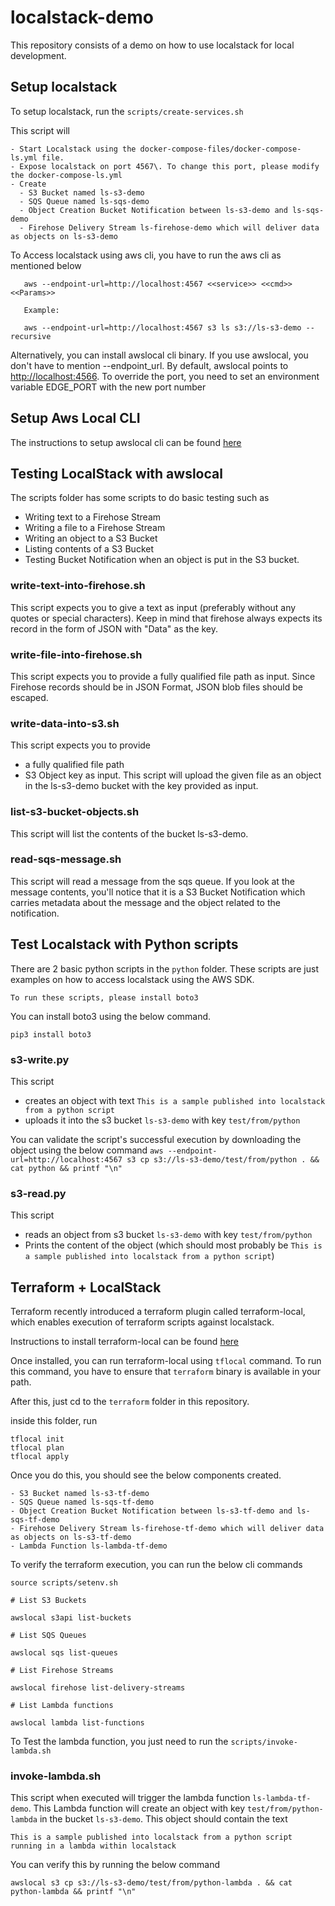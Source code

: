 # localstack-demo

This repository consists of a demo on how to use localstack for local development.

## Setup localstack

To setup localstack, run the `scripts/create-services.sh`

This script will

```
- Start Localstack using the docker-compose-files/docker-compose-ls.yml file.
- Expose localstack on port 4567\. To change this port, please modify the docker-compose-ls.yml
- Create
  - S3 Bucket named ls-s3-demo
  - SQS Queue named ls-sqs-demo
  - Object Creation Bucket Notification between ls-s3-demo and ls-sqs-demo
  - Firehose Delivery Stream ls-firehose-demo which will deliver data as objects on ls-s3-demo
```

To Access localstack using aws cli, you have to run the aws cli as mentioned below

```
   aws --endpoint-url=http://localhost:4567 <<service>> <<cmd>> <<Params>>

   Example:

   aws --endpoint-url=http://localhost:4567 s3 ls s3://ls-s3-demo --recursive
```

Alternatively, you can install awslocal cli binary. If you use awslocal, you don't have to mention --endpoint_url. By default, awslocal points to <http://localhost:4566>. To override the port, you need to set an environment variable EDGE_PORT with the new port number

## Setup Aws Local CLI

The instructions to setup awslocal cli can be found [here](https://github.com/localstack/awscli-local)

## Testing LocalStack with awslocal

The scripts folder has some scripts to do basic testing such as

- Writing text to a Firehose Stream
- Writing a file to a Firehose Stream
- Writing an object to a S3 Bucket
- Listing contents of a S3 Bucket
- Testing Bucket Notification when an object is put in the S3 bucket.

### write-text-into-firehose.sh

This script expects you to give a text as input (preferably without any quotes or special characters). Keep in mind that firehose always expects its record in the form of JSON with "Data" as the key.

### write-file-into-firehose.sh

This script expects you to provide a fully qualified file path as input. Since Firehose records should be in JSON Format, JSON blob files should be escaped.

### write-data-into-s3.sh

This script expects you to provide

- a fully qualified file path
- S3 Object key as input. This script will upload the given file as an object in the ls-s3-demo bucket with the key provided as input.

### list-s3-bucket-objects.sh

This script will list the contents of the bucket ls-s3-demo.

### read-sqs-message.sh

This script will read a message from the sqs queue. If you look at the message contents, you'll notice that it is a S3 Bucket Notification which carries metadata about the message and the object related to the notification.

## Test Localstack with Python scripts

There are 2 basic python scripts in the `python` folder. These scripts are just examples on how to access localstack using the AWS SDK.

`To run these scripts, please install boto3`

You can install boto3 using the below command.

`pip3 install boto3`

### s3-write.py

This script

- creates an object with text `This is a sample published into localstack from a python script`
- uploads it into the s3 bucket `ls-s3-demo` with key `test/from/python`

You can validate the script's successful execution by downloading the object using the below command `aws --endpoint-url=http://localhost:4567 s3 cp s3://ls-s3-demo/test/from/python . && cat python && printf "\n"`

### s3-read.py

This script

- reads an object from s3 bucket `ls-s3-demo` with key `test/from/python`
- Prints the content of the object (which should most probably be `This is a sample published into localstack from a python script`)

## Terraform + LocalStack

Terraform recently introduced a terraform plugin called terraform-local, which enables execution of terraform scripts against localstack.

Instructions to install terraform-local can be found [here](https://docs.localstack.cloud/user-guide/integrations/terraform/)

Once installed, you can run terraform-local using `tflocal` command. To run this command, you have to ensure that `terraform` binary is available in your path.

After this, just cd to the `terraform` folder in this repository.

inside this folder, run

```
tflocal init
tflocal plan
tflocal apply
```

Once you do this, you should see the below components created.

```
- S3 Bucket named ls-s3-tf-demo
- SQS Queue named ls-sqs-tf-demo
- Object Creation Bucket Notification between ls-s3-tf-demo and ls-sqs-tf-demo
- Firehose Delivery Stream ls-firehose-tf-demo which will deliver data as objects on ls-s3-tf-demo
- Lambda Function ls-lambda-tf-demo
```

To verify the terraform execution, you can run the below cli commands

```
source scripts/setenv.sh

# List S3 Buckets

awslocal s3api list-buckets

# List SQS Queues

awslocal sqs list-queues

# List Firehose Streams

awslocal firehose list-delivery-streams

# List Lambda functions

awslocal lambda list-functions
```

To Test the lambda function, you just need to run the `scripts/invoke-lambda.sh`

### invoke-lambda.sh

This script when executed will trigger the lambda function `ls-lambda-tf-demo`. This Lambda function will create an object with key `test/from/python-lambda` in the bucket `ls-s3-demo`. This object should contain the text

```
This is a sample published into localstack from a python script running in a lambda within localstack
```

You can verify this by running the below command

```
awslocal s3 cp s3://ls-s3-demo/test/from/python-lambda . && cat python-lambda && printf "\n"
```
